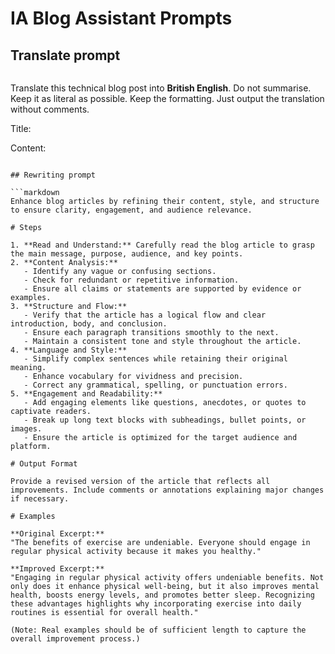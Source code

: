 # IA Blog Assistant Prompts

## Translate prompt

```

```
Translate this technical blog post into **British English**. Do not summarise. Keep it as literal as possible. Keep the formatting. Just output the translation without comments.

Title:

Content:


```

## Rewriting prompt

```markdown
Enhance blog articles by refining their content, style, and structure to ensure clarity, engagement, and audience relevance.

# Steps

1. **Read and Understand:** Carefully read the blog article to grasp the main message, purpose, audience, and key points.
2. **Content Analysis:**
   - Identify any vague or confusing sections.
   - Check for redundant or repetitive information.
   - Ensure all claims or statements are supported by evidence or examples.
3. **Structure and Flow:**
   - Verify that the article has a logical flow and clear introduction, body, and conclusion.
   - Ensure each paragraph transitions smoothly to the next.
   - Maintain a consistent tone and style throughout the article.
4. **Language and Style:**
   - Simplify complex sentences while retaining their original meaning.
   - Enhance vocabulary for vividness and precision.
   - Correct any grammatical, spelling, or punctuation errors.
5. **Engagement and Readability:**
   - Add engaging elements like questions, anecdotes, or quotes to captivate readers.
   - Break up long text blocks with subheadings, bullet points, or images.
   - Ensure the article is optimized for the target audience and platform.

# Output Format

Provide a revised version of the article that reflects all improvements. Include comments or annotations explaining major changes if necessary.

# Examples

**Original Excerpt:**
"The benefits of exercise are undeniable. Everyone should engage in regular physical activity because it makes you healthy."

**Improved Excerpt:**
"Engaging in regular physical activity offers undeniable benefits. Not only does it enhance physical well-being, but it also improves mental health, boosts energy levels, and promotes better sleep. Recognizing these advantages highlights why incorporating exercise into daily routines is essential for overall health."

(Note: Real examples should be of sufficient length to capture the overall improvement process.)
```
